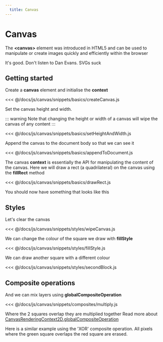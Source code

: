 ```yaml
---
  title: Canvas
---
```


<script>
export default {
  methods: {
    basicExample() {
      const cnv = document.getElementById('basic_example');
      const ctx = cnv.getContext('2d');

      cnv.width = 400;
      cnv.height = 400;

      ctx.fillRect(100, 100, 200, 200);
    },
    multiSquareExample() {
      const cnv = document.getElementById('multi_square_example');
      const ctx = cnv.getContext('2d');

      cnv.width = 400;
      cnv.height = 400;

      ctx.fillStyle = '#F44336';
      ctx.fillRect(0, 0, 300, 300);

      ctx.fillStyle = '#4CAF50';
      ctx.fillRect(100, 100, 300, 300);
    },
    multiplyExample() {
      const cnv = document.getElementById('advanced_example');
      const ctx = cnv.getContext('2d');

      cnv.width = 400;
      cnv.height = 400;

      ctx.fillStyle = '#F44336';
      ctx.fillRect(0, 0, 300, 300);

      ctx.globalCompositeOperation = 'multiply';

      ctx.fillStyle = '#4CAF50';
      ctx.fillRect(100, 100, 300, 300);
    },
    xorExample() {
      const cnv = document.getElementById('xor_example');
      const ctx = cnv.getContext('2d');

      cnv.width = 400;
      cnv.height = 400;

      ctx.fillStyle = '#F44336';
      ctx.fillRect(0, 0, 300, 300);

      ctx.globalCompositeOperation = 'xor';

      ctx.fillStyle = '#4CAF50';
      ctx.fillRect(100, 100, 300, 300);
    },
  },
  mounted () {
    this.basicExample();
    this.multiSquareExample();
    this.multiplyExample();
    this.xorExample();
  }
}
</script>

# Canvas

The **\<canvas\>** element was introduced in HTML5 and can be used to manipulate or create images quickly and efficiently within the browser

It's good. Don't listen to Dan Evans. SVGs suck

## Getting started

Create a **canvas** element and initialise the **context**

<<< @/docs/js/canvas/snippets/basics/createCanvas.js

Set the canvas height and width.

::: warning
Note that changing the height or width of a canvas will wipe the canvas of any content
:::

<<< @/docs/js/canvas/snippets/basics/setHeightAndWidth.js

Append the canvas to the document body so that we can see it

<<< @/docs/js/canvas/snippets/basics/appendToDocument.js

The canvas **context** is essentially the API for manipulating the content of the canvas. Here we will draw a rect (a quadrilateral) on the canvas using the **fillRect** method

<<< @/docs/js/canvas/snippets/basics/drawRect.js

You should now have something that looks like this

<canvas id="basic_example"></canvas>

## Styles

Let's clear the canvas

<<< @/docs/js/canvas/snippets/styles/wipeCanvas.js

We can change the colour of the square we draw with **fillStyle**

<<< @/docs/js/canvas/snippets/styles/fillStyle.js

We can draw another square with a different colour

<<< @/docs/js/canvas/snippets/styles/secondBlock.js

<canvas id="multi_square_example"></canvas>

## Composite operations

And we can mix layers using **globalCompositeOperation**

<<< @/docs/js/canvas/snippets/composites/multiply.js

Where the 2 squares overlap they are multiplied together
Read more about [CanvasRenderingContext2D.globalCompositeOperation](https://developer.mozilla.org/en-US/docs/Web/API/CanvasRenderingContext2D/globalCompositeOperation)

<canvas id="advanced_example"></canvas>

Here is a similar example using the 'XOR' composite operation. All pixels where the green square overlaps the red square are erased.

<canvas id="xor_example"></canvas>

